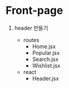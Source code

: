 # Front-page

1. header 만들기

    - routes
      - Home.jsx
      - Popular.jsx
      - Search.jsx
      - Wishlist.jsx
    - react
      - Header.jsx
